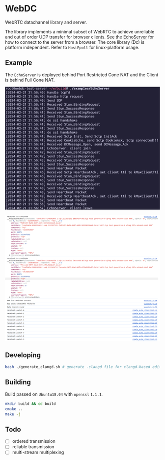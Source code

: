 # WebDC

WebRTC datachannel library and server.

The library implements a minimal subset of WebRTC to achieve unreliable and out of order UDP transfer for browser clients.
See the [EchoServer](https://github.com/ayamir/webdc/blob/master/examples/EchoServer.c) for how to connect to the server from a browser.
The core library (Dc) is platform independent. Refer to `HostEpoll` for linux-platform usage.

## Example

The `EchoServer` is deployed behind Port Restricted Cone NAT and the Client is behind Full Cone NAT.

![image-20240221215724821](https://raw.githubusercontent.com/ayamir/blog-imgs/main/image-20240221215724821.png)

![image-20240221215854419](https://raw.githubusercontent.com/ayamir/blog-imgs/main/image-20240221215854419.png)

## Developing

```bash
bash ./generate_clangd.sh # generate .clangd file for clangd-based editor
```

## Building

Build passed on `Ubuntu18.04` with `openssl` `1.1.1`.

```bash
mkdir build && cd build
cmake ..
make -j
```

## Todo

- [ ] ordered transmission
- [ ] reliable transmission
- [ ] multi-stream multiplexing
